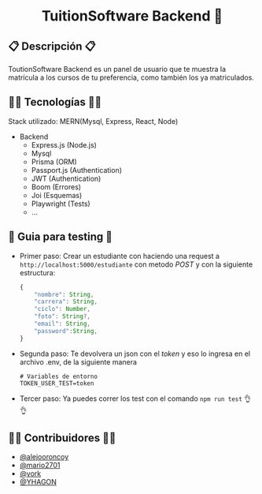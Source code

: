 <h1 align='center'>TuitionSoftware Backend 🎲</h1>

## 📋 Descripción 📋

ToutionSoftware Backend es un panel de usuario que te muestra la matrícula a los cursos de tu preferencia, como también los ya matriculados.

## 👨‍💻 Tecnologías 👨‍💻

Stack utilizado: MERN(Mysql, Express, React, Node)

- Backend
	- Express.js (Node.js)
	- Mysql
	- Prisma (ORM)
	- Passport.js (Authentication)
	- JWT (Authentication)
	- Boom (Errores)
	- Joi (Esquemas)
	- Playwright (Tests)
	- ...

## 🧭 Guia para testing 🧭

- Primer paso: 
    Crear un estudiante con haciendo una request a `http://localhost:5000/estudiante` con metodo *POST* y con la siguiente estructura:
    ```ts
    {
        "nombre": String,
        "carrera": String,
        "ciclo": Number,
        "foto": String?,
        "email": String,
        "password":String,
    }
    ```

- Segunda paso:
    Te devolvera un json con el *token*  y eso lo ingresa en el archivo .env, de la siguiente manera
     ```
     # Variables de entorno
     TOKEN_USER_TEST=token
     ```  

- Tercer paso:
    Ya puedes correr los test con el comando `npm run test` 👌👌

## 🙍‍♂️ Contribuidores 🙍‍♂️

  - [@alejooroncoy](https://github.com/alejooroncoy)
  - [@mario2701](https://github.com/Mario2701)
  - [@york](https://github.com/york30)
  - [@YHAGON](https://github.com/YHAGON)